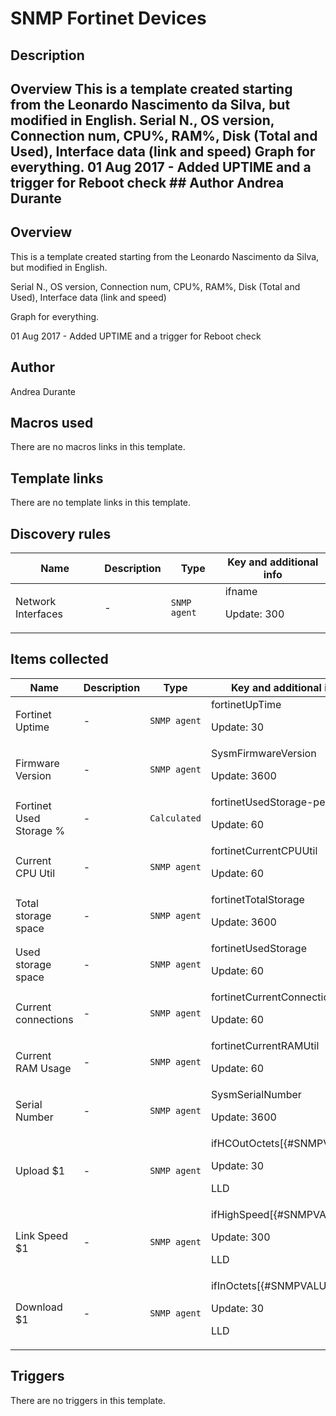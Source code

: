# SNMP Fortinet Devices

## Description

## Overview This is a template created starting from the Leonardo Nascimento da Silva, but modified in English. Serial N., OS version, Connection num, CPU%, RAM%, Disk (Total and Used), Interface data (link and speed) Graph for everything. 01 Aug 2017 - Added UPTIME and a trigger for Reboot check ## Author Andrea Durante 

## Overview

This is a template created starting from the Leonardo Nascimento da Silva, but modified in English. 


Serial N., OS version, Connection num, CPU%, RAM%, Disk (Total and Used), Interface data (link and speed)


Graph for everything.


 


01 Aug 2017 - Added UPTIME and a trigger for Reboot check


 


 



## Author

Andrea Durante

## Macros used

There are no macros links in this template.

## Template links

There are no template links in this template.

## Discovery rules

|Name|Description|Type|Key and additional info|
|----|-----------|----|----|
|Network Interfaces|<p>-</p>|`SNMP agent`|ifname<p>Update: 300</p>|
## Items collected

|Name|Description|Type|Key and additional info|
|----|-----------|----|----|
|Fortinet Uptime|<p>-</p>|`SNMP agent`|fortinetUpTime<p>Update: 30</p>|
|Firmware Version|<p>-</p>|`SNMP agent`|SysmFirmwareVersion<p>Update: 3600</p>|
|Fortinet Used Storage %|<p>-</p>|`Calculated`|fortinetUsedStorage-percent<p>Update: 60</p>|
|Current CPU Util|<p>-</p>|`SNMP agent`|fortinetCurrentCPUUtil<p>Update: 60</p>|
|Total storage space|<p>-</p>|`SNMP agent`|fortinetTotalStorage<p>Update: 3600</p>|
|Used storage space|<p>-</p>|`SNMP agent`|fortinetUsedStorage<p>Update: 60</p>|
|Current connections|<p>-</p>|`SNMP agent`|fortinetCurrentConnections<p>Update: 60</p>|
|Current RAM Usage|<p>-</p>|`SNMP agent`|fortinetCurrentRAMUtil<p>Update: 60</p>|
|Serial Number|<p>-</p>|`SNMP agent`|SysmSerialNumber<p>Update: 3600</p>|
|Upload $1|<p>-</p>|`SNMP agent`|ifHCOutOctets[{#SNMPVALUE}]<p>Update: 30</p><p>LLD</p>|
|Link Speed $1|<p>-</p>|`SNMP agent`|ifHighSpeed[{#SNMPVALUE}]<p>Update: 300</p><p>LLD</p>|
|Download $1|<p>-</p>|`SNMP agent`|ifInOctets[{#SNMPVALUE}]<p>Update: 30</p><p>LLD</p>|
## Triggers

There are no triggers in this template.

